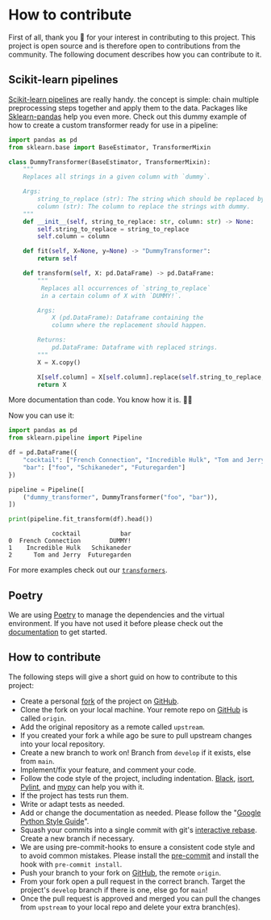 # How to contribute

First of all, thank you 🙏 for your interest in contributing to this project. This project is open source and is therefore open to contributions from the community. The following document describes how you can contribute to it.

## Scikit-learn pipelines
[Scikit-learn pipelines](https://scikit-learn.org/stable/modules/generated/sklearn.pipeline.Pipeline.html?highlight=pipelines) are really handy. the concept is simple: chain multiple preprocessing steps together and apply them to the data. Packages like [Sklearn-pandas](https://github.com/scikit-learn-contrib/sklearn-pandas) help you even more.
Check out this dummy example of how to create a custom transformer ready for use in a pipeline:

```python
import pandas as pd
from sklearn.base import BaseEstimator, TransformerMixin

class DummyTransformer(BaseEstimator, TransformerMixin):
    """
    Replaces all strings in a given column with `dummy`.

    Args:
        string_to_replace (str): The string which should be replaced by `dummy`.
        column (str): The column to replace the strings with dummy.
    """
    def __init__(self, string_to_replace: str, column: str) -> None:
        self.string_to_replace = string_to_replace
        self.column = column

    def fit(self, X=None, y=None) -> "DummyTransformer":
        return self

    def transform(self, X: pd.DataFrame) -> pd.DataFrame:
        """
         Replaces all occurrences of `string_to_replace`
         in a certain column of X with `DUMMY!`.

        Args:
            X (pd.DataFrame): Dataframe containing the
            column where the replacement should happen.

        Returns:
            pd.DataFrame: Dataframe with replaced strings.
        """
        X = X.copy()

        X[self.column] = X[self.column].replace(self.string_to_replace, "DUMMY!")
        return X
```
More documentation than code. You know how it is. 🤷‍♂️

Now you can use it:
```python
import pandas as pd
from sklearn.pipeline import Pipeline

df = pd.DataFrame({
    "cocktail": ["French Connection", "Incredible Hulk", "Tom and Jerry"],
    "bar": ["foo", "Schikaneder", "Futuregarden"]
})

pipeline = Pipeline([
    ("dummy_transformer", DummyTransformer("foo", "bar")),
])

print(pipeline.fit_transform(df).head())
```
```
            cocktail           bar
0  French Connection        DUMMY!
1    Incredible Hulk   Schikaneder
2      Tom and Jerry  Futuregarden
```
For more examples check out our [`transformers`](https://github.com/chrislemke/feature-reviser/blob/main/feature_reviser/transformer).

## Poetry
We are using [Poetry](https://python-poetry.org/) to manage the dependencies and the virtual environment. If you have not used it before please check out the [documentation](https://python-poetry.org/docs/) to get started.

## How to contribute
The following steps will give a short guid on how to contribute to this project:

- Create a personal [fork](https://github.com/chrislemke/feature-reviser/fork) of the project on [GitHub](https://github.com/).
- Clone the fork on your local machine. Your remote repo on [GitHub](https://github.com/) is called `origin`.
- Add the original repository as a remote called `upstream`.
- If you created your fork a while ago be sure to pull upstream changes into your local repository.
- Create a new branch to work on! Branch from `develop` if it exists, else from `main`.
- Implement/fix your feature, and comment your code.
- Follow the code style of the project, including indentation. [Black](https://github.com/psf/black), [isort](https://github.com/PyCQA/isort), [Pylint](https://github.com/PyCQA/pylint), and [mypy](https://github.com/python/mypy) can help you with it.
- If the project has tests run them.
- Write or adapt tests as needed.
- Add or change the documentation as needed. Please follow the "[Google Python Style Guide](https://google.github.io/styleguide/pyguide.html)".
- Squash your commits into a single commit with git's [interactive rebase](https://help.github.com/articles/interactive-rebase). Create a new branch if necessary.
- We are using pre-commit-hooks to ensure a consistent code style and to avoid common mistakes. Please install the [pre-commit](https://pre-commit.com/#installation) and install the hook with `pre-commit install`.
- Push your branch to your fork on [GitHub](https://github.com/), the remote `origin`.
- From your fork open a pull request in the correct branch. Target the project's `develop` branch if there is one, else go for `main`!
- Once the pull request is approved and merged you can pull the changes from `upstream` to your local repo and delete
your extra branch(es).

